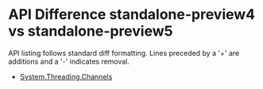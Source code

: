 # API Difference standalone-preview4 vs standalone-preview5

API listing follows standard diff formatting. Lines preceded by a '+' are
additions and a '-' indicates removal.

* [System.Threading.Channels](3.0-preview5_System.Threading.Channels.md)
